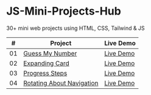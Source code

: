 # JS-Mini-Projects-Hub

30+ mini web projects using HTML, CSS, Tailwind & JS

|  #  | Project                                                                                                            | Live Demo                                                                                |
| :-: | ------------------------------------------------------------------------------------------------------------------ | ---------------------------------------------------------------------------------------- |
| 01  | [Guess My Number](https://github.com/sazit96/JS-Mini-Projects-Hub/tree/main/GuessMyNumber)                         | [Live Demo](https://sazit96.github.io/JS-Mini-Projects-Hub/GuessMyNumber/)               |
| 02  | [Expanding Card](https://github.com/sazit96/JS-Mini-Projects-Hub/tree/main/ExpandingCard)                          | [Live Demo](https://sazit96.github.io/JS-Mini-Projects-Hub/ExpandingCard/)               |
| 03  | [Progress Steps](https://github.com/sazit96/JS-Mini-Projects-Hub/tree/main/ProgressSteps)                          | [Live Demo](https://sazit96.github.io/JS-Mini-Projects-Hub/ProgressSteps/)               |
| 04  | [Rotating About Navigation](https://github.com/sazit96/JS-Mini-Projects-Hub/tree/main/RotatingNavigationAnimation) | [Live Demo](https://sazit96.github.io/JS-Mini-Projects-Hub/RotatingNavigationAnimation/) |
